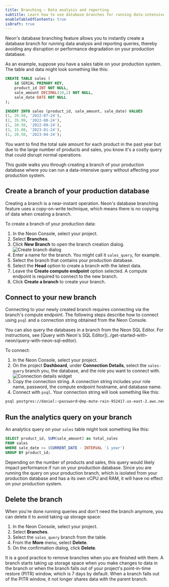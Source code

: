 ```yaml
---
title: Branching — Data analysis and reporting
subtitle: Learn how to use database branches for running data-intensive analytics queries
enableTableOfContents: true
isDraft: true
---
```


Neon's database branching feature allows you to instantly create a database branch for running data analysis and reporting queries, thereby avoiding any disruption or performance degradation on your production database.

As an example, suppose you have a sales table on your production system. The table and data might look something like this:

```sql
CREATE TABLE sales (
    id SERIAL PRIMARY KEY,
    product_id INT NOT NULL,
    sale_amount DECIMAL(10,2) NOT NULL,
    sale_date DATE NOT NULL
);

INSERT INTO sales (product_id, sale_amount, sale_date) VALUES
(1, 20.50, '2022-07-24'),
(2, 35.99, '2022-08-24'),
(1, 20.50, '2022-09-24'),
(3, 15.00, '2023-01-24'),
(1, 20.50, '2023-04-24');
```

You want to find the total sale amount for each product in the past year but due to the large number of products and sales, you know it's a costly query that could disrupt normal operations.

This guide walks you through creating a branch of your production database where you can run a data-intensive query without affecting your production system.

## Create a branch of your production database

Creating a branch is a near-instant operation. Neon's database branching feature uses a copy-on-write technique, which means there is no copying of data when creating a branch.

To create a branch of your production data:

1. In the Neon Console, select your project.
2. Select **Branches**.
3. Click **New Branch** to open the branch creation dialog.
![Create branch dialog](/docs/manage/create_branch.png)
4. Enter a name for the branch. You might call it `sales_query`, for example.
5. Select the branch that contains your production database.
6. Select the **Head** option to create a branch with the latest data.
7. Leave the **Create compute endpoint** option selected. A compute endpoint is required to connect to the new branch.
8. Click **Create a branch** to create your branch.

## Connect to your new branch

Connecting to your newly created branch requires connecting via the branch's compute endpoint. The following steps describe how to connect using `psql` and a connection string obtained from the Neon Console.

<Admonition type="tip">
You can also query the databases in a branch from the Neon SQL Editor. For instructions, see [Query with Neon's SQL Editor](../get-started-with-neon/query-with-neon-sql-editor).
</Admonition>

To connect:

1. In the Neon Console, select your project.
2. On the project **Dashboard**, under **Connection Details**, select the `sales-query` branch you, the database, and the role you want to connect with.
![Connection details widget](/docs/connect/connection_details.png)
3. Copy the connection string. A connection string includes your role name, password, the compute endpoint hostname, and database name.
4. Connect with `psql`. Your connection string will look something like this:

  <CodeBlock shouldWrap>

  ```bash
  psql postgres://daniel:<password>@ep-mute-rain-952417.us-east-2.aws.neon.tech/neondb
  ```

  </CodeBlock>

## Run the analytics query on your branch

An analytics query on your `sales` table might look something like this:

```sql
SELECT product_id, SUM(sale_amount) as total_sales
FROM sales
WHERE sale_date >= (CURRENT_DATE - INTERVAL '1 year')
GROUP BY product_id;
```

Depending on the number of products and sales, this query would likely impact performance if run on your production database. Since you are running the query on your production branch, which is isolated from your production database and has a its own vCPU and RAM, it will have no effect on your production system.

## Delete the branch

When you're done running queries and don't need the branch anymore, you can delete it to avoid taking up storage space:

1. In the Neon Console, select your project.
2. Select **Branches**.
3. Select the `sales_query` branch from the table.
3. From the **More** menu, select **Delete**.
4. On the confirmation dialog, click **Delete**.

<Admonition type="tip">
It is a good practice to remove branches when you are finished with them. A branch starts taking up storage space when you make changes to data in the branch or when the branch falls out of your project's point-in-time restore (PITR) window, which is 7 days by default. When a branch falls out of the PITR window, it not longer shares data with the parent branch.
</Admonition>
